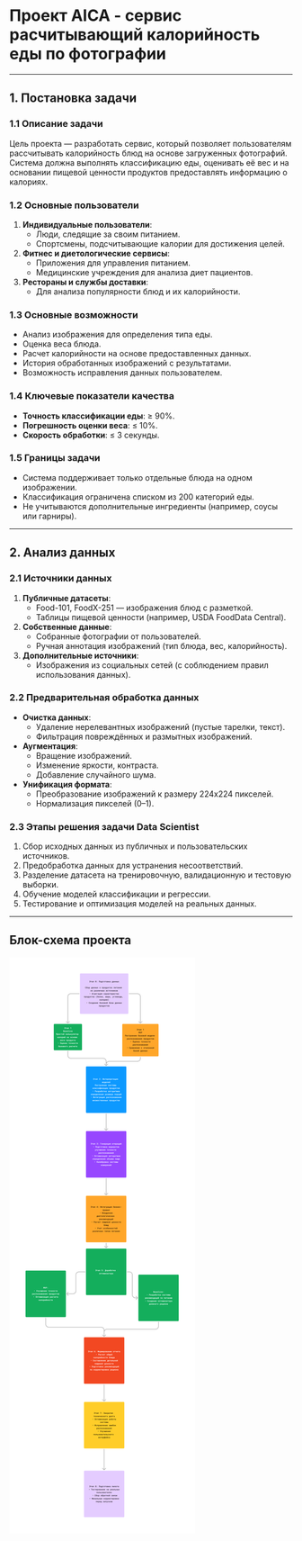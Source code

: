 # Проект AICA - сервис расчитывающий калорийность еды по фотографии

---

## 1. Постановка задачи

### 1.1 Описание задачи
Цель проекта — разработать сервис, который позволяет пользователям рассчитывать калорийность блюд на основе загруженных фотографий. Система должна выполнять классификацию еды, оценивать её вес и на основании пищевой ценности продуктов предоставлять информацию о калориях. 

### 1.2 Основные пользователи
1. **Индивидуальные пользователи**:
   - Люди, следящие за своим питанием.
   - Спортсмены, подсчитывающие калории для достижения целей.
2. **Фитнес и диетологические сервисы**:
   - Приложения для управления питанием.
   - Медицинские учреждения для анализа диет пациентов.
3. **Рестораны и службы доставки**:
   - Для анализа популярности блюд и их калорийности.

### 1.3 Основные возможности
- Анализ изображения для определения типа еды.
- Оценка веса блюда.
- Расчет калорийности на основе предоставленных данных.
- История обработанных изображений с результатами.
- Возможность исправления данных пользователем.

### 1.4 Ключевые показатели качества
- **Точность классификации еды**: ≥ 90%.
- **Погрешность оценки веса**: ≤ 10%.
- **Скорость обработки**: ≤ 3 секунды.

### 1.5 Границы задачи
- Система поддерживает только отдельные блюда на одном изображении.
- Классификация ограничена списком из 200 категорий еды.
- Не учитываются дополнительные ингредиенты (например, соусы или гарниры).

---

## 2. Анализ данных

### 2.1 Источники данных
1. **Публичные датасеты**:
   - Food-101, FoodX-251 — изображения блюд с разметкой.
   - Таблицы пищевой ценности (например, USDA FoodData Central).
2. **Собственные данные**:
   - Собранные фотографии от пользователей.
   - Ручная аннотация изображений (тип блюда, вес, калорийность).
3. **Дополнительные источники**:
   - Изображения из социальных сетей (с соблюдением правил использования данных).

### 2.2 Предварительная обработка данных
- **Очистка данных**:
  - Удаление нерелевантных изображений (пустые тарелки, текст).
  - Фильтрация повреждённых и размытных изображений.
- **Аугментация**:
  - Вращение изображений.
  - Изменение яркости, контраста.
  - Добавление случайного шума.
- **Унификация формата**:
  - Преобразование изображений к размеру 224x224 пикселей.
  - Нормализация пикселей (0–1).

### 2.3 Этапы решения задачи Data Scientist
1. Сбор исходных данных из публичных и пользовательских источников.
2. Предобработка данных для устранения несоответствий.
3. Разделение датасета на тренировочную, валидационную и тестовую выборки.
4. Обучение моделей классификации и регрессии.
5. Тестирование и оптимизация моделей на реальных данных.

---

## Блок-схема проекта
![Схема проекта](https://github.com/erarta-aica/ml-system-design/blob/main/AICA.png)
